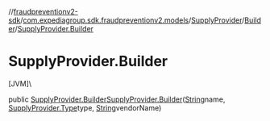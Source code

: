 //[fraudpreventionv2-sdk](../../../../index.md)/[com.expediagroup.sdk.fraudpreventionv2.models](../../index.md)/[SupplyProvider](../index.md)/[Builder](index.md)/[SupplyProvider.Builder](-supply-provider.-builder.md)

# SupplyProvider.Builder

[JVM]\

public [SupplyProvider.Builder](index.md)[SupplyProvider.Builder](-supply-provider.-builder.md)([String](https://docs.oracle.com/javase/8/docs/api/java/lang/String.html)name, [SupplyProvider.Type](../-type/index.md)type, [String](https://docs.oracle.com/javase/8/docs/api/java/lang/String.html)vendorName)
